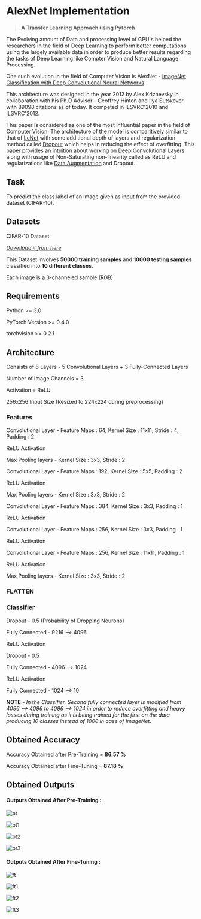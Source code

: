# AlexNet Implementation 
> **A Transfer Learning Approach using Pytorch**

The Evolving amount of Data and processing level of GPU's helped the researchers in the field of Deep Learning to perform better computations using the largely available data in order to produce better results regarding the tasks of Deep Learning like Compter Vision and Natural Language Processing.

One such evolution in the field of Computer Vision is AlexNet - [ImageNet Classification with Deep Convolutional
Neural Networks](https://papers.nips.cc/paper/2012/file/c399862d3b9d6b76c8436e924a68c45b-Paper.pdf)

This architecture was designed in the year 2012 by Alex Krizhevsky in collaboration with his Ph.D Advisor - Geoffrey Hinton and Ilya Sutskever with 89098 citations as of today.
It competed in ILSVRC'2010 and ILSVRC'2012. 

This paper is considered as one of the most influential paper in the field of Computer Vision. The architecture of the model is comparitively similar to that of [LeNet](http://vision.stanford.edu/cs598_spring07/papers/Lecun98.pdf) with some additional depth of layers and regularization method called [Dropout](https://www.cs.toronto.edu/~hinton/absps/JMLRdropout.pdf) which helps in reducing the effect of overfitting. This paper provides an intuition about working on Deep Convolutional Layers along with usage of Non-Saturating non-linearity called as ReLU and regularizations like [Data Augmentation](https://en.wikipedia.org/wiki/Data_augmentation) and Dropout.

## Task
To predict the class label of an image given as input from the provided dataset (CIFAR-10).

## Datasets
CIFAR-10 Dataset

_[Download it from here](https://www.kaggle.com/swaroopkml/cifar10-pngs-in-folders)_

This Dataset involves **50000 training samples** and **10000 testing samples** classified into **10 different classes**.

Each image is a 3-channeled sample (RGB)

## Requirements
Python >= 3.0

PyTorch Version >= 0.4.0

torchvision >= 0.2.1

## Architecture
Consists of 8 Layers - 5 Convolutional Layers + 3 Fully-Connected Layers

Number of Image Channels = 3

Activation = ReLU

256x256 Input Size (Resized to 224x224 during preprocessing)

### **Features**

Convolutional Layer - Feature Maps : 64, Kernel Size : 11x11, Stride : 4, Padding : 2

ReLU Activation

Max Pooling layers  - Kernel Size : 3x3, Stride : 2

Convolutional Layer - Feature Maps : 192, Kernel Size : 5x5, Padding : 2

ReLU Activation

Max Pooling layers  - Kernel Size : 3x3, Stride : 2

Convolutional Layer - Feature Maps : 384, Kernel Size : 3x3, Padding : 1

ReLU Activation

Convolutional Layer - Feature Maps : 256, Kernel Size : 3x3, Padding : 1

ReLU Activation

Convolutional Layer - Feature Maps : 256, Kernel Size : 11x11, Padding : 1

ReLU Activation

Max Pooling layers  - Kernel Size : 3x3, Stride : 2

### **FLATTEN**

### **Classifier**

Dropout - 0.5 (Probability of Dropping Neurons)

Fully Connected - 9216 --> 4096

ReLU Activation

Dropout - 0.5

Fully Connected - 4096 --> 1024

ReLU Activation

Fully Connected - 1024 --> 10

**NOTE** - _In the Classifier, Second fully connected layer is modified from 4096 --> 4096 to 4096 --> 1024 in order to reduce overfitting and heavy losses during training as it is being trained for the first on the data producing 10 classes instead of 1000 in case of ImageNet._

## Obtained Accuracy
Accuracy Obtained after Pre-Training = **86.57 %**

Accuracy Obtained after Fine-Tuning = **87.18 %**

## Obtained Outputs
#### **Outputs Obtained After Pre-Training :**

![pt](https://user-images.githubusercontent.com/67636257/124396219-d4e15e00-dd25-11eb-9ada-3f75543d2914.png)

![pt1](https://user-images.githubusercontent.com/67636257/124396221-d579f480-dd25-11eb-9323-20c6029a456a.png)

![pt2](https://user-images.githubusercontent.com/67636257/124396207-d01caa00-dd25-11eb-9f04-b75c4a378a97.png)

![pt3](https://user-images.githubusercontent.com/67636257/124396210-d1e66d80-dd25-11eb-9de7-87d47b32e9d9.png)

#### **Outputs Obtained After Fine-Tuning :**

![ft](https://user-images.githubusercontent.com/67636257/124396211-d27f0400-dd25-11eb-9b54-0b7409357c1b.png)

![ft1](https://user-images.githubusercontent.com/67636257/124396213-d27f0400-dd25-11eb-9356-b234831be933.png)

![ft2](https://user-images.githubusercontent.com/67636257/124396215-d3b03100-dd25-11eb-9694-fe3c3eed9ff9.png)

![ft3](https://user-images.githubusercontent.com/67636257/124396217-d448c780-dd25-11eb-9069-14b1be6d5a23.png)

